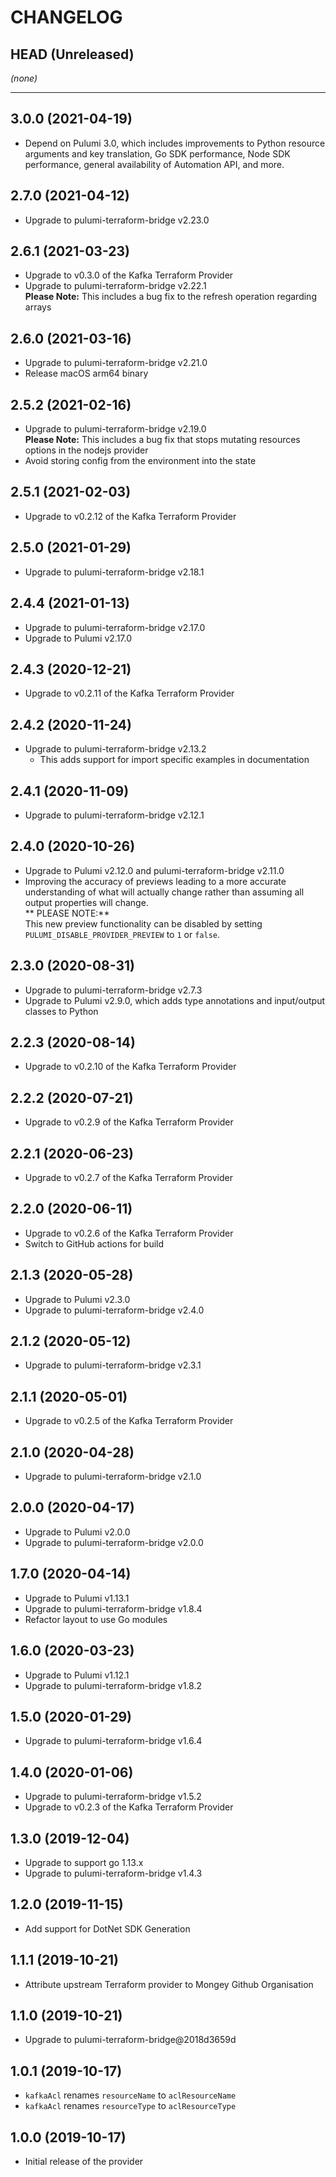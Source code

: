 CHANGELOG
=========

## HEAD (Unreleased)
_(none)_

---

## 3.0.0 (2021-04-19)
* Depend on Pulumi 3.0, which includes improvements to Python resource arguments and key translation, Go SDK performance,
  Node SDK performance, general availability of Automation API, and more.

## 2.7.0 (2021-04-12)
* Upgrade to pulumi-terraform-bridge v2.23.0

## 2.6.1 (2021-03-23)
* Upgrade to v0.3.0 of the Kafka Terraform Provider
* Upgrade to pulumi-terraform-bridge v2.22.1  
  **Please Note:** This includes a bug fix to the refresh operation regarding arrays

## 2.6.0 (2021-03-16)
* Upgrade to pulumi-terraform-bridge v2.21.0
* Release macOS arm64 binary

## 2.5.2 (2021-02-16)
* Upgrade to pulumi-terraform-bridge v2.19.0  
  **Please Note:** This includes a bug fix that stops mutating resources options in the nodejs provider
* Avoid storing config from the environment into the state

## 2.5.1 (2021-02-03)
* Upgrade to v0.2.12 of the Kafka Terraform Provider

## 2.5.0 (2021-01-29)
* Upgrade to pulumi-terraform-bridge v2.18.1

## 2.4.4 (2021-01-13)
* Upgrade to pulumi-terraform-bridge v2.17.0
* Upgrade to Pulumi v2.17.0

## 2.4.3 (2020-12-21)
* Upgrade to v0.2.11 of the Kafka Terraform Provider

## 2.4.2 (2020-11-24)
* Upgrade to pulumi-terraform-bridge v2.13.2  
  * This adds support for import specific examples in documentation

## 2.4.1 (2020-11-09)
* Upgrade to pulumi-terraform-bridge v2.12.1

## 2.4.0 (2020-10-26)
* Upgrade to Pulumi v2.12.0 and pulumi-terraform-bridge v2.11.0
* Improving the accuracy of previews leading to a more accurate understanding of what will actually change rather than assuming all output properties will change.  
  ** PLEASE NOTE:**  
  This new preview functionality can be disabled by setting `PULUMI_DISABLE_PROVIDER_PREVIEW` to `1` or `false`.

## 2.3.0 (2020-08-31)
* Upgrade to pulumi-terraform-bridge v2.7.3
* Upgrade to Pulumi v2.9.0, which adds type annotations and input/output classes to Python

## 2.2.3 (2020-08-14)
* Upgrade to v0.2.10 of the Kafka Terraform Provider

## 2.2.2 (2020-07-21)
* Upgrade to v0.2.9 of the Kafka Terraform Provider

## 2.2.1 (2020-06-23)
* Upgrade to v0.2.7 of the Kafka Terraform Provider

## 2.2.0 (2020-06-11)
* Upgrade to v0.2.6 of the Kafka Terraform Provider
* Switch to GitHub actions for build

## 2.1.3 (2020-05-28)
* Upgrade to Pulumi v2.3.0
* Upgrade to pulumi-terraform-bridge v2.4.0

## 2.1.2 (2020-05-12)
* Upgrade to pulumi-terraform-bridge v2.3.1

## 2.1.1 (2020-05-01)
* Upgrade to v0.2.5 of the Kafka Terraform Provider

## 2.1.0 (2020-04-28)
* Upgrade to pulumi-terraform-bridge v2.1.0

## 2.0.0 (2020-04-17)
* Upgrade to Pulumi v2.0.0
* Upgrade to pulumi-terraform-bridge v2.0.0

## 1.7.0 (2020-04-14)
* Upgrade to Pulumi v1.13.1
* Upgrade to pulumi-terraform-bridge v1.8.4
* Refactor layout to use Go modules

## 1.6.0 (2020-03-23)
* Upgrade to Pulumi v1.12.1
* Upgrade to pulumi-terraform-bridge v1.8.2

## 1.5.0 (2020-01-29)
* Upgrade to pulumi-terraform-bridge v1.6.4

## 1.4.0 (2020-01-06)
* Upgrade to pulumi-terraform-bridge v1.5.2
* Upgrade to v0.2.3 of the Kafka Terraform Provider

## 1.3.0 (2019-12-04)
* Upgrade to support go 1.13.x
* Upgrade to pulumi-terraform-bridge v1.4.3

## 1.2.0 (2019-11-15)
* Add support for DotNet SDK Generation

## 1.1.1 (2019-10-21)
* Attribute upstream Terraform provider to Mongey Github Organisation

## 1.1.0 (2019-10-21)
* Upgrade to pulumi-terraform-bridge@2018d3659d

## 1.0.1 (2019-10-17)
* `kafkaAcl` renames `resourceName` to `aclResourceName`
* `kafkaAcl` renames `resourceType` to `aclResourceType`

## 1.0.0 (2019-10-17)
* Initial release of the provider

